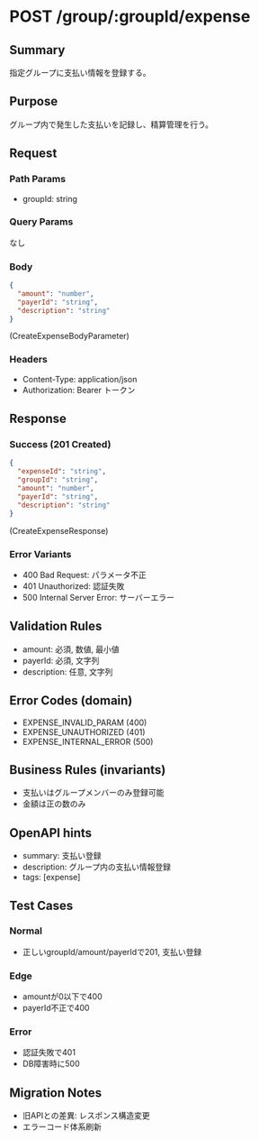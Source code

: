 # POST /group/:groupId/expense

## Summary
指定グループに支払い情報を登録する。

## Purpose
グループ内で発生した支払いを記録し、精算管理を行う。

## Request

### Path Params
- groupId: string

### Query Params
なし

### Body
```json
{
  "amount": "number",
  "payerId": "string",
  "description": "string"
}
```
(CreateExpenseBodyParameter)

### Headers
- Content-Type: application/json
- Authorization: Bearer トークン

## Response

### Success (201 Created)
```json
{
  "expenseId": "string",
  "groupId": "string",
  "amount": "number",
  "payerId": "string",
  "description": "string"
}
```
(CreateExpenseResponse)

### Error Variants
- 400 Bad Request: パラメータ不正
- 401 Unauthorized: 認証失敗
- 500 Internal Server Error: サーバーエラー

## Validation Rules
- amount: 必須, 数値, 最小値
- payerId: 必須, 文字列
- description: 任意, 文字列

## Error Codes (domain)
- EXPENSE_INVALID_PARAM (400)
- EXPENSE_UNAUTHORIZED (401)
- EXPENSE_INTERNAL_ERROR (500)

## Business Rules (invariants)
- 支払いはグループメンバーのみ登録可能
- 金額は正の数のみ

## OpenAPI hints
- summary: 支払い登録
- description: グループ内の支払い情報登録
- tags: [expense]

## Test Cases

### Normal
- 正しいgroupId/amount/payerIdで201, 支払い登録

### Edge
- amountが0以下で400
- payerId不正で400

### Error
- 認証失敗で401
- DB障害時に500

## Migration Notes
- 旧APIとの差異: レスポンス構造変更
- エラーコード体系刷新
